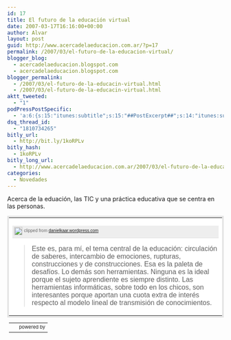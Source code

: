 ```yaml
---
id: 17
title: El futuro de la educación virtual
date: 2007-03-17T16:16:00+00:00
author: Alvar
layout: post
guid: http://www.acercadelaeducacion.com.ar/?p=17
permalink: /2007/03/el-futuro-de-la-educacion-virtual/
blogger_blog:
  - acercadelaeducacion.blogspot.com
  - acercadelaeducacion.blogspot.com
blogger_permalink:
  - /2007/03/el-futuro-de-la-educacin-virtual.html
  - /2007/03/el-futuro-de-la-educacin-virtual.html
aktt_tweeted:
  - "1"
podPressPostSpecific:
  - 'a:6:{s:15:"itunes:subtitle";s:15:"##PostExcerpt##";s:14:"itunes:summary";s:15:"##PostExcerpt##";s:15:"itunes:keywords";s:17:"##WordPressCats##";s:13:"itunes:author";s:10:"##Global##";s:15:"itunes:explicit";s:7:"Default";s:12:"itunes:block";s:7:"Default";}'
dsq_thread_id:
  - "1810734265"
bitly_url:
  - http://bit.ly/1koRPLv
bitly_hash:
  - 1koRPLv
bitly_long_url:
  - http://www.acercadelaeducacion.com.ar/2007/03/el-futuro-de-la-educacion-virtual/
categories:
  - Novedades
---
```

 Acerca de la eduación, las TIC y una práctica educativa que se centra en las personas.
<table style="clear: left; border: 4px solid #e5e5e5; margin: 12px 0pt; background: #ffffff none repeat scroll 0pt 50%; -moz-background-clip: -moz-initial; -moz-background-origin: -moz-initial; -moz-background-inline-policy: -moz-initial; font-family: arial; color: #333333; width: 100%" cellpadding="0" cellspacing="0">
<tr>
<td valign="top"><!-- BEGIN_CLIP_CONTENT ID:9527BA4A-AF7E-4C4C-A866-4D356D18A837:0 CLIPMARKS.COM -->
<p class="CM_CTB_Content_Wrap" style="background-color: #ffffff">
<p style="border-bottom: 1px solid #dcdcdc; white-space: nowrap; margin-bottom: 8px; background-color: #eeeeee; background-image: url('http://clipmarks.com/images/source-bg.gif'); background-repeat: repeat-x; height: 24px; line-height: 24px; vertical-align: middle; padding-bottom: 4px; color: #666666; font-size: 10px"><a href="http://clipmarks.com/popular/" title="see clips that are hot right now"><img src="http://clipmarks.com/images/clip-icon.gif" style="border: medium none ; margin: 0pt 4px; vertical-align: middle; display: inline; float: none" border="0" height="19" width="19" /></a>clipped from <a href="http://danielkaar.wordpress.com/2007/03/12/el-futuro-de-la-educacion-virtual/trackback/" title="http://danielkaar.wordpress.com/2007/03/12/el-futuro-de-la-educacion-virtual/">danielkaar.wordpress.com</a></p>

<blockquote cite="http://danielkaar.wordpress.com/2007/03/12/el-futuro-de-la-educacion-virtual/">
<p class="MsoNormal">Este es, para mí, el tema central de la educación: circulación de saberes, intercambio de emociones, rupturas, construcciones y de construcciones. Esa es la paleta de desafíos. Lo demás son herramientas. Ninguna es la ideal porque el sujeto aprendiente es siempre distinto. Las herramientas informáticas, sobre todo en los chicos, son interesantes porque aportan una cuota extra de interés respecto al modelo lineal de transmisión de conocimientos.</p>
</blockquote>
<!-- END_CLIP_CONTENT --></td>
</tr>
</table>
<p style="margin: 12px 4px">
<table style="font-size: 11px" cellpadding="0" cellspacing="0" width="100%">
<tr>
<td><strong> </strong></td>
<td align="right"><a href="http://clipmarks.com/" title="go to clipmarks.com"><img src="http://clipmarks.com/images/post-by-clipmarks.png" alt="powered by clipmarks" style="border: medium none " border="0" height="16" width="68" /></a></td>
</tr>
</table>